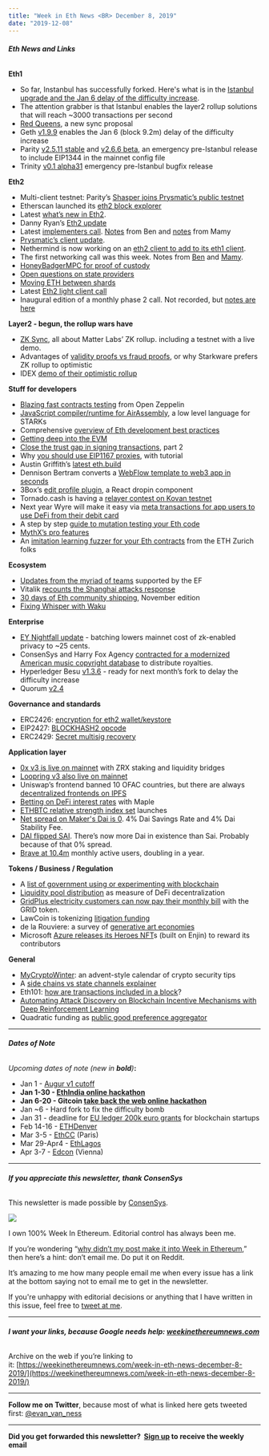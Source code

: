 ```yaml
---
title: "Week in Eth News <BR> December 8, 2019"
date: "2019-12-08"
---
```


###### **Eth News and Links**

**Eth1**

- So far, Instanbul has successfully forked. Here's what is in the [Istanbul upgrade and the Jan 6 delay of the difficulty increase](https://pegasys.tech/all-you-need-to-know-about-the-two-upcoming-ethereum-upgrades-istanbul-muir-glacier/).
- The attention grabber is that Istanbul enables the layer2 rollup solutions that will reach ~3000 transactions per second
- [Red Queens](https://ethresear.ch/t/red-queens-new-sync-proposal/5351), a new sync proposal
- Geth [v1.9.9](https://github.com/ethereum/go-ethereum/releases/tag/v1.9.9) enables the Jan 6 (block 9.2m) delay of the difficulty increase
- Parity [v2.5.11 stable](https://github.com/paritytech/parity-ethereum/releases/tag/v2.5.11) and [v2.6.6 beta](https://github.com/paritytech/parity-ethereum/releases/tag/v2.6.6), an emergency pre-Istanbul release to include EIP1344 in the mainnet config file
- Trinity [v0.1 alpha31](https://github.com/ethereum/trinity/releases/tag/v0.1.0-alpha.31) emergency pre-Istanbul bugfix release  
    

**Eth2**

- Multi-client testnet: Parity’s [Shasper joins Prysmatic’s public testnet](https://twitter.com/sorpaas/status/1202651945430929409)
- Etherscan launched its [eth2 block explorer](https://beacon.etherscan.io/)
- Latest [what’s new in Eth2](https://notes.ethereum.org/@ChihChengLiang/Sk8Zs--CQ/Sk8Zs--CQ?type=book).
- Danny Ryan’s [Eth2 update](https://blog.ethereum.org/2019/12/05/eth2-quick-update-no-5/)
- Latest [implementers call](https://youtu.be/MxeEWmEdb5E?t=304). [Notes](https://hackmd.io/@benjaminion/H1J8vYLaS) from Ben and [notes](https://gist.github.com/mratsim/b1fe4213ece4b60baa93be773715fd83) from Mamy
- [Prysmatic’s client update](https://medium.com/prysmatic-labs/ethereum-2-0-development-update-40-prysmatic-labs-30741bf3758b).
- Nethermind is now working on an [eth2 client to add to its eth1 client](https://www.reddit.com/r/ethereum/comments/e5xshb/nethermind_updatestorm/).
- The first networking call was this week. Notes from [Ben](https://hackmd.io/@benjaminion/BJ3YqrSTr) and [Mamy](https://gist.github.com/mratsim/fef2b0a7c5a335ac6bc61c01592b3fea).
- [HoneyBadgerMPC for proof of custody](https://ethresear.ch/t/using-honeybadgermpc-for-the-multi-party-proof-of-custody/6545)
- [Open questions on state providers](https://ethresear.ch/t/remaining-questions-on-state-providers-and-stateless-networks-in-eth2/6585)
- [Moving ETH between shards](https://ethresear.ch/t/moving-eth-between-shards-the-problem-statement/6597)
- Latest [Eth2 light client call](https://www.youtube.com/watch?v=h_GeWO0U-bw)
- Inaugural edition of a monthly phase 2 call. Not recorded, but [notes are here](https://github.com/ethereum/eth2.0-pm/issues/103#issuecomment-561938586)

**Layer2 - begun, the rollup wars have**

- [ZK Sync](https://medium.com/matter-labs/introducing-zk-sync-the-missing-link-to-mass-adoption-of-ethereum-14c9cea83f58), all about Matter Labs’ ZK rollup. including a testnet with a live demo.
- Advantages of [validity proofs vs fraud proofs](https://medium.com/starkware/validity-proofs-vs-fraud-proofs-strike-back-4d0bf90eed15), or why Starkware prefers ZK rollup to optimistic
- IDEX [demo of their optimistic rollup](https://www.reddit.com/r/ethfinance/comments/e6mdut/the_idex_20_demo_is_live_come_try_out_our/)

**Stuff for developers**

- [Blazing fast contracts testing](https://forum.openzeppelin.com/t/blazing-fast-contracts-testing/1873) from Open Zeppelin
- [JavaScript compiler/runtime for AirAssembly](https://ethresear.ch/t/airassembly-a-low-level-language-for-zk-starks/6419/3), a low level language for STARKs
- Comprehensive [overview of Eth development best practices](https://yos.io/2019/11/10/smart-contract-development-best-practices/)
- [Getting deep into the EVM](https://medium.com/swlh/getting-deep-into-evm-how-ethereum-works-backstage-ab6ad9c0d0bf)
- [Close the trust gap in signing transactions](https://medium.com/@chriseth/closing-the-trust-gap-part-1-590a0765ac9d), part 2
- Why [you should use EIP1167 proxies](https://medium.com/taipei-ethereum-meetup/reason-why-you-should-use-eip1167-proxy-contract-with-tutorial-cbb776d98e53), with tutorial
- Austin Griffith’s [latest eth.build](https://www.youtube.com/watch?v=zcX7OJ-L8XQ&feature=youtu.be)
- Dennison Bertram converts a [WebFlow template to web3 app in seconds](https://twitter.com/DennisonBertram/status/1201297786907574272)
- 3Box’s [edit profile plugin](https://medium.com/3box/3box-edit-profile-plugin-8502509a4ff4), a React dropin component
- Tornado.cash is having a [relayer contest on Kovan testnet](https://twitter.com/TornadoCash/status/1202690527927271424)
- Next year Wyre will make it easy via [meta transactions for app users to use DeFi from their debit card](https://blog.sendwyre.com/wyre-%EF%B8%8F-ethereum-9612b02f2d46)
- A step by step [guide to mutation testing your Eth code](https://medium.com/swlh/mutation-testing-for-smart-contracts-a-step-by-step-guide-68c838ca2094)
- [MythX’s pro features](https://blog.mythx.io/features/mythx-full-mode-security-analysis-explained/)
- An [imitation learning fuzzer for your Eth contracts](https://github.com/eth-sri/ilf) from the ETH Zurich folks  
      
    

**Ecosystem**

- [Updates from the myriad of teams](https://blog.ethereum.org/2019/12/03/ef-supported-teams-research-and-development-update-2019-pt-2/) supported by the EF
- Vitalik [recounts the Shanghai attacks response](https://youtu.be/eVXd13bSyjw?t=4067)
- [30 days of Eth community shipping](https://concourseopen.com/blog/30-days-of-eth-november-2019/), November edition
- [Fixing Whisper with Waku](https://vac.dev/fixing-whisper-with-waku)

**Enterprise**

- [EY Nightfall update](https://www.reddit.com/r/ethfinance/comments/e6h91g/nightfall_update_batch_scale_with_zero_knowledge/) - batching lowers mainnet cost of zk-enabled privacy to ~25 cents.
- ConsenSys and Harry Fox Agency [contracted for a modernized American music copyright database](https://www.billboard.com/articles/business/8544911/mechanical-licensing-collective-leadership-partners-database) to distribute royalties.
- Hyperledger Besu [v1.3.6](https://pegasys.tech/solutions/hyperledger-besu/#downloads) - ready for next month’s fork to delay the difficulty increase
- Quorum [v2.4](https://github.com/jpmorganchase/quorum/releases/tag/v2.4.0)

**Governance and standards**

- ERC2426: [encryption for eth2 wallet/keystore](https://github.com/ethereum/EIPs/blob/15b6aad35851b8b60f7f41b1a3786c1e8a30e20d/EIPS/eip-2426.md)
- EIP2427: [BLOCKHASH2 opcode](https://github.com/ethereum/EIPs/blob/1388a97cade264bd63534fb359288afe1fca7893/EIPS/eip-2427.md)
- ERC2429: [Secret multisig recovery](https://github.com/ethereum/EIPs/blob/5204f606b7634f79ae8c3aabae8a55772aa2d855/EIPS/eip-2429.md)

**Application layer**

- [0x v3 is live on mainnet](https://www.reddit.com/r/0xProject/comments/e52xcv/0x_v3_is_now_live_on_ethereum_mainnet/) with ZRX staking and liquidity bridges
- [Loopring v3 also live on mainnet](https://medium.com/loopring-protocol/loopring-deployed-protocol-3-0-on-ethereum-a33103c9e5bf)
- Uniswap’s frontend banned 10 OFAC countries, but there are always [decentralized frontends on IPFS](https://ipfs.io/ipfs/QmZsv4n23MezRymqaWKb3dTudw7bggyTV8msPcdtndKKRN/)
- [Betting on DeFi interest rates](https://medium.com/maple-finance/betting-on-defi-interest-rates-b6ef4f589dd6) with Maple
- [ETHBTC relative strength index set](https://medium.com/set-protocol/introducing-the-ethbtc-rsi-ratio-set-96e1b8860dd1) launches
- [Net spread on Maker's Dai is 0](https://twitter.com/MakerDaiBot/status/1203048700261654528). 4% Dai Savings Rate and 4% Dai Stability Fee.
- [DAI flipped SAI](https://twitter.com/nanexcool/status/1203772102601510912). There’s now more Dai in existence than Sai. Probably because of that 0% spread.
- [Brave at 10.4m](https://brave.com/brave-passes-10m-mau/) monthly active users, doubling in a year.

**Tokens / Business / Regulation**

- A [list of government using or experimenting with blockchain](https://consensys.net/blog/enterprise-blockchain/which-governments-are-using-blockchain-right-now/)
- [Liquidity pool distribution](https://medium.com/amentum/decentralized-liquidity-de65f6cf3d96) as measure of DeFi decentralization
- [GridPlus electricity customers can now pay their monthly bill](https://blog.gridplus.io/gridplus-progress-update-december-6-2019-15fa3b49402d) with the GRID token.
- LawCoin is tokenizing [litigation funding](https://codefi.consensys.net/blog/lawcoin-completes-worlds-first-tokenization-of-litigation-finance-investment)
- de la Rouviere: a survey of [generative art economies](https://blog.simondlr.com/new-markets-in-the-arts-generative-art-economies)
- Microsoft [Azure releases its Heroes NFT](https://www.microsoft.com/en-ie/azureheroes/)s (built on Enjin) to reward its contributors  
      
      
    

**General**

- [MyCryptoWinter](https://winter.mycrypto.com/): an advent-style calendar of crypto security tips
- A [side chains vs state channels explainer](https://simpleaswater.com/difference-between-sidechains-and-state-channels/)
- Eth101: [how are transactions included in a block](https://medium.com/ethereum-grid/ethereum-101-how-are-transactions-included-in-a-block-9ae5f491853f)?
- [Automating Attack Discovery on Blockchain Incentive Mechanisms with Deep Reinforcement Learning](https://arxiv.org/abs/1912.01798)
- Quadratic funding as [public good preference aggregator](https://vitalik.ca/general/2019/12/07/quadratic.html)

* * *

###### **Dates of Note**

_Upcoming dates of note (new in **bold**)_**:**

- Jan 1 - [Augur v1 cutoff](https://www.augur.net/blog/v1-cutoff-update/)
- **Jan 1-30 - [EthIndia online hackathon](https://online.ethindia.co/)**
- **Jan 6-20 - Gitcoin [take back the web online hackathon](https://gitcoin.co/hackathon/take-back-the-web/?)**
- Jan ~6 - Hard fork to fix the difficulty bomb
- Jan 31 - deadline for [EU ledger 200k euro grants](https://fundingbox.com/spaces/ledger-ledger-news-and-updates/5dbfcb7d52317832f85906c8) for blockchain startups
- Feb 14-16 - [ETHDenver](https://www.ethdenver.com/)
- Mar 3-5 - [EthCC](https://ethcc.io/) (Paris)
- Mar 29-Apr4 - [EthLagos](https://ethlagos.io/)
- Apr 3-7 - [Edcon](https://www.edcon.io/) (Vienna)

* * *

###### **If you appreciate this newsletter, thank ConsenSys**

This newsletter is made possible by [ConsenSys](https://consensys.net/).  

[![](https://cdn.substack.com/image/fetch/w_1100,c_limit,f_auto,q_auto:good/https%3A%2F%2Fbucketeer-e05bbc84-baa3-437e-9518-adb32be77984.s3.amazonaws.com%2Fpublic%2Fimages%2F08f1b2fd-57e2-4d4b-bd42-730c769114be_240x240.jpeg)](https://cdn.substack.com/image/fetch/c_limit,f_auto,q_auto:good/https%3A%2F%2Fbucketeer-e05bbc84-baa3-437e-9518-adb32be77984.s3.amazonaws.com%2Fpublic%2Fimages%2F08f1b2fd-57e2-4d4b-bd42-730c769114be_240x240.jpeg)

I own 100% Week In Ethereum. Editorial control has always been me.

If you’re wondering “[why didn’t my post make it into Week in Ethereum](https://www.evanvanness.com/post/179914035841/why-didnt-my-post-make-the-newsletter),” then here’s a hint: don’t email me. Do put it on Reddit.

It’s amazing to me how many people email me when every issue has a link at the bottom saying not to email me to get in the newsletter.

If you're unhappy with editorial decisions or anything that I have written in this issue, feel free to [tweet at me](https://twitter.com/evan_van_ness).

* * *

###### **I want your links, because Google needs help: [weekinethereumnews.com](https://weekinethereumnews.com/)**

Archive on the web if you’re linking to it: [https://weekinethereumnews.com/week-in-eth-news-december-8-2019/](https://weekinethereumnews.com/week-in-eth-news-december-8-2019/)

* * *

**Follow me on Twitter**, because most of what is linked here gets tweeted first: [@evan\_van\_ness](https://twitter.com/evan_van_ness)

* * *

**Did you get forwarded this newsletter?  [Sign up](https://weekinethereum.substack.com/subscribe#about) to receive the weekly email**
